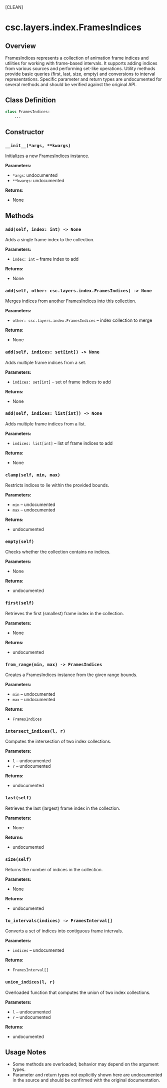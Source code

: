 [CLEAN]

# csc.layers.index.FramesIndices

## Overview

FramesIndices represents a collection of animation frame indices and utilities for working with frame-based intervals. It supports adding indices from various sources and performing set-like operations. Utility methods provide basic queries (first, last, size, empty) and conversions to interval representations. Specific parameter and return types are undocumented for several methods and should be verified against the original API.

## Class Definition

```python
class FramesIndices:
    ...
```

## Constructor

### `__init__(*args, **kwargs)`

Initializes a new FramesIndices instance.

**Parameters:**
- `*args`: undocumented
- `**kwargs`: undocumented

**Returns:**
- None

## Methods

### `add(self, index: int) -> None`

Adds a single frame index to the collection.

**Parameters:**
- `index: int` – frame index to add

**Returns:**
- None

### `add(self, other: csc.layers.index.FramesIndices) -> None`

Merges indices from another FramesIndices into this collection.

**Parameters:**
- `other: csc.layers.index.FramesIndices` – index collection to merge

**Returns:**
- None

### `add(self, indices: set[int]) -> None`

Adds multiple frame indices from a set.

**Parameters:**
- `indices: set[int]` – set of frame indices to add

**Returns:**
- None

### `add(self, indices: list[int]) -> None`

Adds multiple frame indices from a list.

**Parameters:**
- `indices: list[int]` – list of frame indices to add

**Returns:**
- None

### `clamp(self, min, max)`

Restricts indices to lie within the provided bounds.

**Parameters:**
- `min` – undocumented
- `max` – undocumented

**Returns:**
- undocumented

### `empty(self)`

Checks whether the collection contains no indices.

**Parameters:**
- None

**Returns:**
- undocumented

### `first(self)`

Retrieves the first (smallest) frame index in the collection.

**Parameters:**
- None

**Returns:**
- undocumented

### `from_range(min, max) -> FramesIndices`

Creates a FramesIndices instance from the given range bounds.

**Parameters:**
- `min` – undocumented
- `max` – undocumented

**Returns:**
- `FramesIndices`

### `intersect_indices(l, r)`

Computes the intersection of two index collections.

**Parameters:**
- `l` – undocumented
- `r` – undocumented

**Returns:**
- undocumented

### `last(self)`

Retrieves the last (largest) frame index in the collection.

**Parameters:**
- None

**Returns:**
- undocumented

### `size(self)`

Returns the number of indices in the collection.

**Parameters:**
- None

**Returns:**
- undocumented

### `to_intervals(indices) -> FramesInterval[]`

Converts a set of indices into contiguous frame intervals.

**Parameters:**
- `indices` – undocumented

**Returns:**
- `FramesInterval[]`

### `union_indices(l, r)`

Overloaded function that computes the union of two index collections.

**Parameters:**
- `l` – undocumented
- `r` – undocumented

**Returns:**
- undocumented

## Usage Notes

- Some methods are overloaded; behavior may depend on the argument types.
- Parameter and return types not explicitly shown here are undocumented in the source and should be confirmed with the original documentation.

